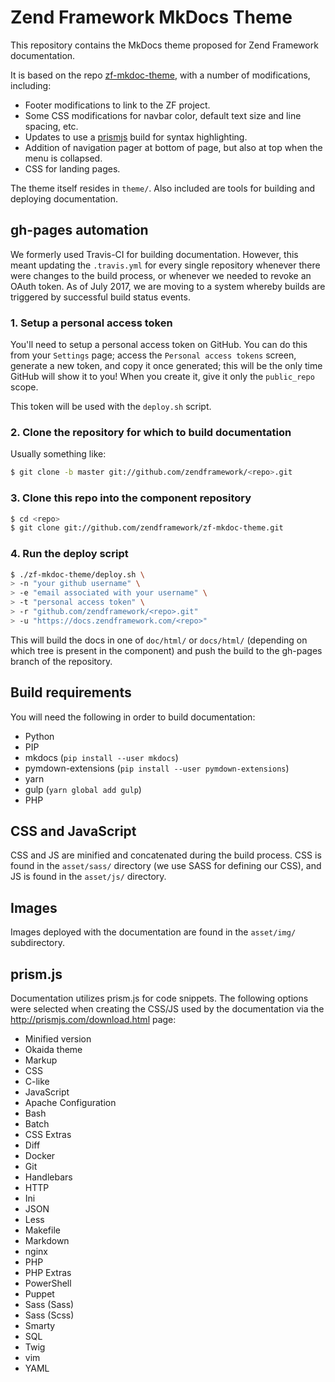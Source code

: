 # Zend Framework MkDocs Theme

This repository contains the MkDocs theme proposed for Zend Framework
documentation.

It is based on the repo [zf-mkdoc-theme](https://github.com/zendframework/zf-mkdoc-theme),
with a number of modifications, including:

- Footer modifications to link to the ZF project.
- Some CSS modifications for navbar color, default text size and line spacing,
  etc.
- Updates to use a [prismjs](http://prismjs.com) build for syntax highlighting.
- Addition of navigation pager at bottom of page, but also at top when the menu
  is collapsed.
- CSS for landing pages.

The theme itself resides in `theme/`. Also included are tools for building and
deploying documentation.

## gh-pages automation

We formerly used Travis-CI for building documentation. However, this meant
updating the `.travis.yml` for every single repository whenever there were
changes to the build process, or whenever we needed to revoke an OAuth token. As
of July 2017, we are moving to a system whereby builds are triggered by
successful build status events.

### 1. Setup a personal access token

You'll need to setup a personal access token on GitHub. You can do this
from your `Settings` page; access the `Personal access tokens` screen, generate
a new token, and copy it once generated; this will be the only time GitHub will
show it to you! When you create it, give it only the `public_repo` scope.

This token will be used with the `deploy.sh` script.

### 2. Clone the repository for which to build documentation

Usually something like:

```bash
$ git clone -b master git://github.com/zendframework/<repo>.git
```

### 3. Clone this repo into the component repository

```bash
$ cd <repo>
$ git clone git://github.com/zendframework/zf-mkdoc-theme.git
```

### 4. Run the deploy script

```bash
$ ./zf-mkdoc-theme/deploy.sh \
> -n "your github username" \
> -e "email associated with your username" \
> -t "personal access token" \
> -r "github.com/zendframework/<repo>.git"
> -u "https://docs.zendframework.com/<repo>"
```

This will build the docs in one of `doc/html/` or `docs/html/` (depending on
which tree is present in the component) and push the build to the gh-pages
branch of the repository.

## Build requirements

You will need the following in order to build documentation:

- Python
- PIP
- mkdocs (`pip install --user mkdocs`)
- pymdown-extensions (`pip install --user pymdown-extensions`)
- yarn
- gulp (`yarn global add gulp`)
- PHP

## CSS and JavaScript

CSS and JS are minified and concatenated during the build process. CSS is found
in the `asset/sass/` directory (we use SASS for defining our CSS), and JS is
found in the `asset/js/` directory.

## Images

Images deployed with the documentation are found in the `asset/img/`
subdirectory.

## prism.js

Documentation utilizes prism.js for code snippets. The following options were
selected when creating the CSS/JS used by the documentation via the
http://prismjs.com/download.html page:

- Minified version
- Okaida theme
- Markup
- CSS
- C-like
- JavaScript
- Apache Configuration
- Bash
- Batch
- CSS Extras
- Diff
- Docker
- Git
- Handlebars
- HTTP
- Ini
- JSON
- Less
- Makefile
- Markdown
- nginx
- PHP
- PHP Extras
- PowerShell
- Puppet
- Sass (Sass)
- Sass (Scss)
- Smarty
- SQL
- Twig
- vim
- YAML
